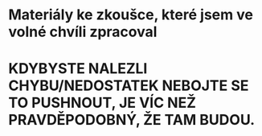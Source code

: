 # Materiály ke zkoušce, které jsem ve volné chvíli zpracoval
# KDYBYSTE NALEZLI CHYBU/NEDOSTATEK NEBOJTE SE TO PUSHNOUT, JE VÍC NEŽ PRAVDĚPODOBNÝ, ŽE TAM BUDOU.

